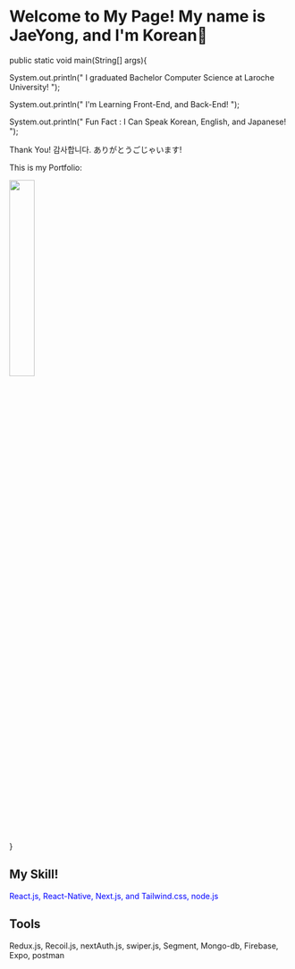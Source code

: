 
<h1> Welcome to My Page! My name is JaeYong, and I'm Korean👋 </h1>
public static void main(String[] args){

System.out.println(" I graduated Bachelor Computer Science at Laroche University! ");

System.out.println(" I'm Learning Front-End, and Back-End! ");

System.out.println(" Fun Fact : I Can Speak Korean, English, and Japanese! ");

Thank You! 감사합니다. ありがとうごじゃいます!

This is my Portfolio:

<img src="https://github.com/jjy963851/jjy963851/assets/35151515/a3c72323-03fc-4173-9bbb-0de0a63e8299.png" width="30%" />


}
## My Skill!
<span style="color: blue;">React.js, React-Native, Next.js, and Tailwind.css, node.js </span>
<h2> Tools </h2>
Redux.js, Recoil.js, nextAuth.js, swiper.js, Segment, Mongo-db, Firebase, Expo, postman


